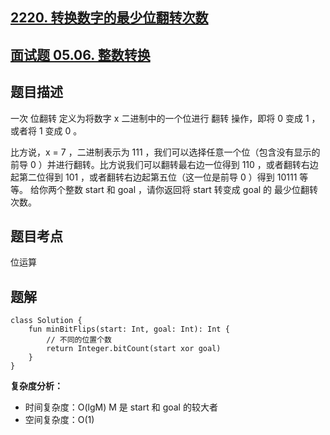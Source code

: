## [2220. 转换数字的最少位翻转次数](https://leetcode.cn/problems/minimum-bit-flips-to-convert-number/description/)
## [面试题 05.06. 整数转换](https://leetcode.cn/problems/convert-integer-lcci/description/)

## 题目描述

一次 位翻转 定义为将数字 x 二进制中的一个位进行 翻转 操作，即将 0 变成 1 ，或者将 1 变成 0 。

比方说，x = 7 ，二进制表示为 111 ，我们可以选择任意一个位（包含没有显示的前导 0 ）并进行翻转。比方说我们可以翻转最右边一位得到 110 ，或者翻转右边起第二位得到 101 ，或者翻转右边起第五位（这一位是前导 0 ）得到 10111 等等。
给你两个整数 start 和 goal ，请你返回将 start 转变成 goal 的 最少位翻转 次数。

## 题目考点

位运算

## 题解
 
```
class Solution {
    fun minBitFlips(start: Int, goal: Int): Int {
        // 不同的位置个数
        return Integer.bitCount(start xor goal)
    }
}
```

**复杂度分析：**

- 时间复杂度：O(lgM) M 是 start 和 goal 的较大者
- 空间复杂度：O(1) 
